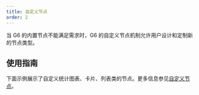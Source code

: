 ```yaml
---
title: 自定义节点
order: 2
---
```


当 G6 的内置节点不能满足需求时，G6 的自定义节点机制允许用户设计和定制新的节点类型。

## 使用指南

下面示例展示了自定义统计图表、卡片、列表类的节点。更多信息参见[自定义节点](/zh/docs/manual/advanced/custom-node)。
